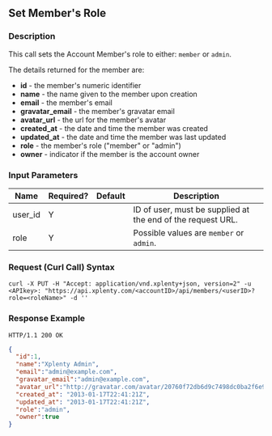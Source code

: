 ## Set Member's Role

### Description
This call sets the Account Member's role to either: `member` or `admin`. 

The details returned for the member are:

* **id** - the member's numeric identifier
* **name** - the name given to the member upon creation
* **email** - the member's email
* **gravatar_email** - the member's gravatar email
* **avatar_url** - the url for the member's avatar
* **created_at** - the date and time the member was created
* **updated_at** - the date and time the member was last updated
* **role** - the member's role ("member" or "admin")
* **owner** - indicator if the member is the account owner

### Input Parameters

|Name|Required?|Default|Description|
|----|---------|-------|-----------|
user_id|Y| |ID of user, must be supplied at the end of the request URL.
role|Y| |Possible values are `member` or `admin`.

### Request (Curl Call) Syntax
```shell
curl -X PUT -H "Accept: application/vnd.xplenty+json, version=2" -u <APIkey>: "https://api.xplenty.com/<accountID>/api/members/<userID>?role=<roleName>" -d ''
```

### Response Example
```HTTP
HTTP/1.1 200 OK
```

```json
{
  "id":1,
  "name":"Xplenty Admin",
  "email":"admin@example.com",
  "gravatar_email":"admin@example.com",
  "avatar_url":"http://gravatar.com/avatar/20760f72db6d9c7498dc0ba2f6e95fba.png?d=retro&s=140",
  "created_at": "2013-01-17T22:41:21Z",
  "updated_at": "2013-01-17T22:41:21Z",
  "role":"admin",
  "owner":true
}
```
